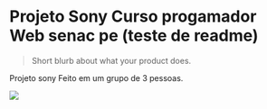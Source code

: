 # Projeto Sony Curso progamador Web senac pe (teste de readme) 
> Short blurb about what your product does.


Projeto sony Feito em um grupo de 3 pessoas.

![](https://th.bing.com/th/id/OIP.ImPWnjRUeweO4ZjorXSwVQHaGO?pid=Api&rs=1)





